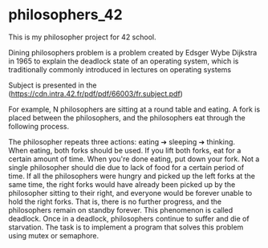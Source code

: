 # philosophers_42

This is my philosopher project for 42 school.

Dining philosophers problem is a problem created by Edsger Wybe Dijkstra in 1965 to explain the deadlock state of an operating system, which is traditionally commonly introduced in lectures on operating systems

Subject is presented in the (https://cdn.intra.42.fr/pdf/pdf/66003/fr.subject.pdf)

For example, N philosophers are sitting at a round table and eating. A fork is placed between the philosophers, and the philosophers eat through the following process.

The philosopher repeats three actions:
eating ➔ sleeping ➔ thinking. \
When eating, both forks should be used. If you lift both forks, eat for a certain amount of time. When you're done eating, put down your fork. Not a single philosopher should die due to lack of food for a certain period of time. If all the philosophers were hungry and picked up the left forks at the same time, the right forks would have already been picked up by the philosopher sitting to their right, and everyone would be forever unable to hold the right forks. That is, there is no further progress, and the philosophers remain on standby forever. This phenomenon is called deadlock. Once in a deadlock, philosophers continue to suffer and die of starvation. The task is to implement a program that solves this problem using mutex or semaphore.
